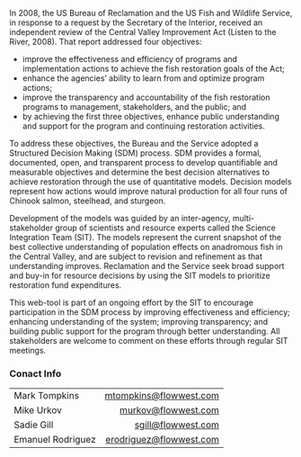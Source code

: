 In 2008, the US Bureau of Reclamation and the US Fish and Wildlife Service, in response to a request by the Secretary of the Interior, received an independent review of the Central Valley Improvement Act (Listen to the River, 2008). That report addressed four objectives:

* improve the effectiveness and efficiency of programs and implementation actions to achieve the fish restoration goals of the Act;
* enhance the agencies’ ability to learn from and optimize program actions;
* improve the transparency and accountability of the fish restoration programs to management, stakeholders, and the public; and
* by achieving the first three objectives, enhance public understanding and support for the program and continuing restoration activities.

To address these objectives, the Bureau and the Service adopted a Structured Decision Making (SDM) process. SDM provides a formal, documented, open, and transparent process to develop quantifiable and measurable objectives and determine the best decision alternatives to achieve restoration through the use of quantitative models. Decision models represent how actions would improve natural production for all four runs of Chinook salmon, steelhead, and sturgeon.

Development of the models was guided by an inter-agency, multi-stakeholder group of scientists and resource experts called the Science Integration Team (SIT). The models represent the current snapshot of the best collective understanding of population effects on anadromous fish in the Central Valley, and are subject to revision and refinement as that understanding improves. Reclamation and the Service seek broad support and buy-in for resource decisions by using the SIT models to prioritize restoration fund expenditures.

This web-tool is part of an ongoing effort by the SIT to encourage participation in the SDM process by improving effectiveness and efficiency; enhancing understanding of the system; improving transparency; and building public support for the program through better understanding. All stakeholders are welcome to comment on these efforts through regular SIT meetings.  


### Conact Info

|                  |                        |
|:-----------------------|-----------------------:|
|Mark Tompkins| mtompkins@flowwest.com|
|Mike Urkov | murkov@flowwest.com|
|Sadie Gill | sgill@flowwest.com|
|Emanuel Rodriguez   |erodriguez@flowwest.com |